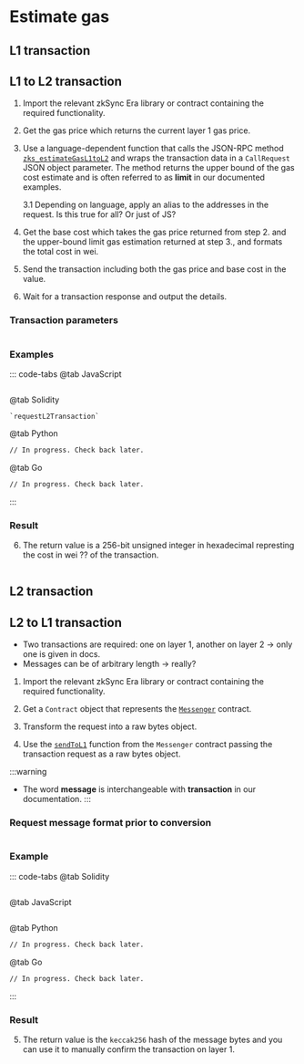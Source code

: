 # Estimate gas


## L1 transaction


## L1 to L2 transaction

1. Import the relevant zkSync Era library or contract containing the required functionality.

2. Get the gas price which returns the current layer 1 gas price.

3. Use a language-dependent function that calls the JSON-RPC method [`zks_estimateGasL1toL2`](../../api/api.md#zks-estimategasl1tol2) and wraps the transaction data in a `CallRequest` JSON object parameter. The method returns the upper bound of the gas cost estimate and is often referred to as **limit** in our documented examples.

    3.1 Depending on language, apply an alias to the addresses in the request. Is this true for all? Or just of JS?

4. Get the base cost which takes the gas price returned from step 2. and the upper-bound limit gas estimation returned at step 3., and formats the total cost in wei.

5. Send the transaction including both the gas price and base cost in the value.

6. Wait for a transaction response and output the details.

### Transaction parameters

```json

```

### Examples

::: code-tabs
@tab JavaScript
```js

```
@tab Solidity
```solidity
`requestL2Transaction`
```
@tab Python
```sh
// In progress. Check back later.
```
@tab Go
```sh
// In progress. Check back later.
```
:::

### Result

6. The return value is a 256-bit unsigned integer in hexadecimal represting the cost in wei ?? of the transaction.

```json

```


## L2 transaction



## L2 to L1 transaction

- Two transactions are required: one on layer 1, another on layer 2 -> only one is given in docs.
- Messages can be of arbitrary length -> really?

1. Import the relevant zkSync Era library or contract containing the required functionality.

2. Get a `Contract` object that represents the [`Messenger`](../developer-guides/system-contracts.md#l1messenger) contract.

3. Transform the request into a raw bytes object.

4. Use the [`sendToL1`](https://github.com/matter-labs/v2-testnet-contracts/blob/b8449bf9c819098cc8bfee0549ff5094456be51d/l2/system-contracts/interfaces/IL1Messenger.sol#L5) function from the `Messenger` contract passing the transaction request as a raw bytes object.

:::warning
- The word **message** is interchangeable with **transaction** in our documentation.
:::

### Request message format prior to conversion

```json

```

### Example

::: code-tabs
@tab Solidity
```solidity

```
@tab JavaScript
```js

```
@tab Python
```sh
// In progress. Check back later.
```
@tab Go
```sh
// In progress. Check back later.
```
:::

### Result

5. The return value is the `keccak256` hash of the message bytes and you can use it to manually confirm the transaction on layer 1.

```json

```


